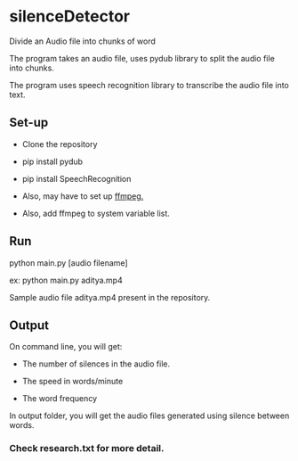 # silenceDetector
Divide an Audio file into chunks of word

The program takes an audio file, uses pydub library to split the audio file into chunks.

The program uses speech recognition library to transcribe the audio file into text.


## Set-up

* Clone the repository

* pip install pydub

* pip install SpeechRecognition

* Also, may have to set up [ffmpeg.](https://ffmpeg.org/)

* Also, add ffmpeg to system variable list.


## Run

python main.py [audio filename]

ex: python main.py aditya.mp4


Sample audio file aditya.mp4 present in the repository.


## Output

On command line, you will get:

* The number of silences in the audio file.

* The speed in words/minute

* The word frequency


In output folder, you will get the audio files generated using silence between words.


### Check research.txt for more detail.

